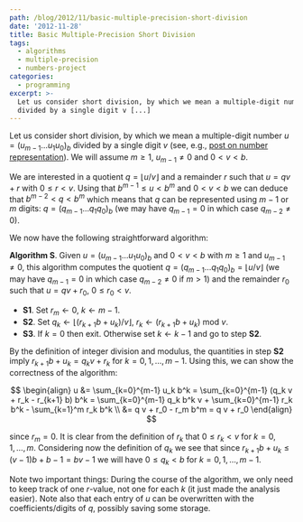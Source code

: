 ```yaml
---
path: /blog/2012/11/basic-multiple-precision-short-division
date: '2012-11-28'
title: Basic Multiple-Precision Short Division
tags:
  - algorithms
  - multiple-precision
  - numbers-project
categories:
  - programming
excerpt: >-
  Let us consider short division, by which we mean a multiple-digit number u
  divided by a single digit v [...]
---
```

Let us consider short division, by which we mean a multiple-digit number $u = (u_{m-1} \ldots u_1 u_0)_b$ divided by a single digit $v$ (see, e.g., [post on number representation](/blog/2011/10/multiple-precision-number-representation)). We will assume $m \geq 1$, $u_{m-1} \neq 0$ and $0 < v < b$.

We are interested in a quotient $q = \lfloor u/v \rfloor$ and a remainder $r$ such that $u = q v + r$ with $0 \leq r < v$. Using that $b^{m-1} \leq u < b^m$ and $0 < v < b$ we can deduce that $b^{m-2} < q < b^m$ which means that $q$ can be represented using $m-1$ or $m$ digits: $q = (q_{m-1} \ldots q_1 q_0)_b$ (we may have $q_{m-1} = 0$ in which case $q_{m-2} \neq 0$).

We now have the following straightforward algorithm:

**Algorithm S**. Given $u = (u_{m-1} \ldots u_1 u_0)_b$ and $0 < v < b$ with $m \geq 1$ and $u_{m-1} \neq 0$, this algorithm computes the quotient $q = (q_{m-1} \ldots q_1 q_0)_b = \lfloor u/v \rfloor$ (we may have $q_{m-1} = 0$ in which case $q_{m-2} \neq 0$ if $m > 1$) and the remainder $r_0$ such that $u = q v + r_0$, $0 \leq r_0 < v$.

*   **S1**. Set $r_m \leftarrow 0$, $k \leftarrow m-1$.
*   **S2**. Set $q_k \leftarrow \lfloor (r_{k+1} b + u_k)/v \rfloor$, $r_k \leftarrow (r_{k+1} b + u_k) \text{ mod } v$.
*   **S3**. If $k=0$ then exit. Otherwise set $k \leftarrow k-1$ and go to step&nbsp;**S2**.

By the definition of integer division and modulus, the quantities in step **S2** imply $r_{k+1} b + u_k = q_k v + r_k$ for $k = 0, 1, \ldots, m-1$. Using this, we can show the correctness of the algorithm:

$$
\begin{align} u &= \sum_{k=0}^{m-1} u_k b^k = \sum_{k=0}^{m-1} (q_k v + r_k - r_{k+1} b) b^k = \sum_{k=0}^{m-1} q_k b^k v + \sum_{k=0}^{m-1} r_k b^k - \sum_{k=1}^m r_k b^k \\ &= q v + r_0 - r_m b^m = q v + r_0 \end{align}
$$

since $r_m = 0$. It is clear from the definition of $r_k$ that $0 \leq r_k < v$ for $k = 0, 1, \ldots, m$. Considering now the definition of $q_k$ we see that since $r_{k+1} b + u_k \leq (v-1) b + b-1 = b v - 1$ we will have $0 \leq q_k < b$ for $k = 0, 1, \ldots, m-1$.

Note two important things: During the course of the algorithm, we only need to keep track of one $r$-value, not one for each $k$ (it just made the analysis easier). Note also that each entry of $u$ can be overwritten with the coefficients/digits of $q$, possibly saving some storage.

